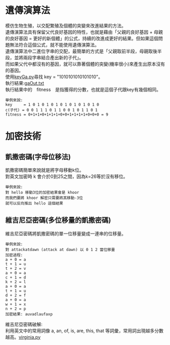 # 遺傳演算法
模仿生物生殖，以交配繁殖及個體的突變來改進結果的方法。<br>
遺傳演算法具有保留父代良好基因的特性，也就是藉由「父親的良好基因 + 母親的良好基因 = 更好的新個體」的公式，持續的改進成更好的結果。但如果這個問題無法符合這個公式，就不能使用遺傳演算法。<br>
遺傳演算法中二進位字串的交配，最簡單的方式是「父親取前半段，母親取後半段，並將兩段字串結合產出新的子代」。<br>
而如果父代中都沒有的基因，就可以靠著個體的突變(機率很小)來產生出原本沒有的基因。<br>
使用[keyGa.py](03-genetic/keyGa.py)尋找 key = "1010101010101010"。<br>
執行結果:[gaOut.txt](03-genetic/gaOut.txt)<br>
執行結果中的　fitness　是指獲得的分數，也就是這個子代跟key有幾個相同。<br>
```
舉例來說:
key     = 1 0 1 0 1 0 1 0 1 0 1 0 1 0 1 0 
c(子代) = 0 0 1 1 1 0 1 1 0 0 1 0 1 1 0 1 
fitness = 0+1+1+0+1+1+1+0+0+1+1+1+1+0+0+0 = 9
```
# 加密技術
## 凱撒密碼(字母位移法)
凱撒密碼簡單來說就是將字母移動k位。<br>
對英文加密時 k 會介於0到25之間，因為k=26等於沒有移位。<br>
```
舉例來說:
對 hello 移動3位的加密結果會是 khoor
而我們要將 khoor 解密只需要將其移動-3位
就可以反向推出 hello 這個結果
```
## 維吉尼亞密碼(多位移量的凱撒密碼)
維吉尼亞密碼將凱撒密碼的單一位移量變成一連串的位移量。<br>
```
舉例來說: 
對 attackatdawn (attack at dawn) 以 0 1 2 當位移量
加密過程:
a + 0 = a
t + 1 = u
t + 2 = v
a + 0 = a
c + 1 = d
k + 2 = l
a + 0 = a
t + 1 = u
d + 2 = f
a + 0 = a
w + 1 = x
n + 2 = p
加密結果: auvadlaufaxp
```
維吉尼亞密碼破解:<br>
利用英文中的常用詞像 a, an, of, is, are, this, that 等詞彙，常用詞出現越多分數越高。[virginia.py](decrypt/virginia.py)<br>
